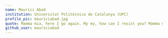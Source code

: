 ```yaml
---
name: Maurici Abad
institution: Universitat Politècnica de Catalunya (UPC)
profile_pic: mauriciabad.jpg
quote: Mamma mia, here I go again. My my, how can I resist you? Mamma mia ....
github_user: mauriciabad
---
```

